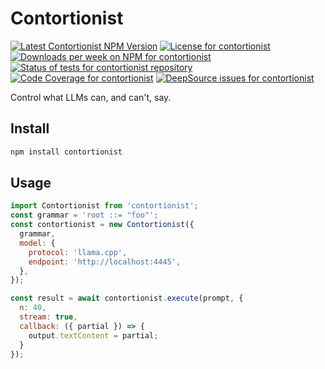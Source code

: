 # Contortionist

<a href="https://www.npmjs.com/package/contort"><img alt="Latest Contortionist NPM Version" src="https://badge.fury.io/js/contort.svg" /></a>
<a href="https://github.com/thekevinscott/contortionist/blob/master/LICENSE"><img alt="License for contortionist" src="https://img.shields.io/npm/l/contortionist" /></a>
<a href="https://www.npmjs.com/package/cnotort"><img alt="Downloads per week on NPM for contortionist" src="https://img.shields.io/npm/dw/contort" /></a>
<a href="https://github.com/thekevinscott/contortionist/actions/workflows/tests.yaml"><img src="https://github.com/thekevinscott/contortionist/actions/workflows/tests.yaml/badge.svg" alt="Status of tests for contortionist repository" /></a>
<a href="https://codecov.io/gh/thekevinscott/contortionist"><img alt="Code Coverage for contortionist" src="https://img.shields.io/codecov/c/github/thekevinscott/contortionist" /></a>
<a href="https://deepsource.io/gh/thekevinscott/contortionist/?ref=repository-badge"><img alt="DeepSource issues for contortionist" src="https://deepsource.io/gh/thekevinscott/contortionist.svg/?label=active+issues&show_trend=true" /></a>

Control what LLMs can, and can't, say.

## Install

```bash
npm install contortionist
```

## Usage

```javascript
import Contortionist from 'contortionist';
const grammar = 'root ::= "foo"';
const contortionist = new Contortionist({
  grammar,
  model: {
    protocol: 'llama.cpp',
    endpoint: 'http://localhost:4445',
  },
});

const result = await contortionist.execute(prompt, {
  n: 40,
  stream: true,
  callback: ({ partial }) => {
    output.textContent = partial;
  }
});
```
